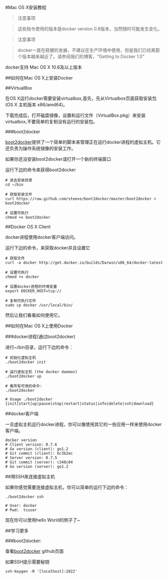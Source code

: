 #Mac OS X安装教程

>注意事项

>这些指令使用的版本是docker version 0.8版本，当然随时可能发生变化。

>注意事项

>docker一直在稳健的发展，不建议在生产环境中使用，但是我们已经离那个版本越来越近了。请参阅我们的博客，“Getting to Docker 1.0”

docker支持 Mac OS X 10.6及以上版本

##如何在Mac OS X上安装Docker

##VirtualBox

在OS X运行docker需要安装virtualbox,首先，先从Virtualbox页面获取安装包(OS X 主机版本 x86/amd64)。

下载完成后，打开磁盘镜像，设置和运行文件（VirtualBox.pkg）来安装virtualbox,不要简单的复制没有运行的安装包。

###boot2docker

[boot2docker](https://github.com/steeve/boot2docker)提供了一个简单的脚本来管理正在运行docker进程的虚拟主机。它还负责为操作系统镜像的安装工作。

如果你还没安装boot2docker请打开一个新的终端窗口

运行下边的命令来获得boot2docker

	# 进去安装目录
	cd ~/bin
	
	# 获取安装文件
	curl https://raw.github.com/steeve/boot2docker/master/boot2docker > boot2docker
	
	# 设置可执行
	chmod +x boot2docker

##Docker OS X Client

docker进程使用docker客户端访问。

运行下边的命令，来获取docker并且设置它

	# 获取文件
	curl -o docker http://get.docker.io/builds/Darwin/x86_64/docker-latest
	
	# 设置可执行
	chmod +x docker
	
	# 设置docker进程的环境变量
	export DOCKER_HOST=tcp://
	
	# 复制可执行文件
	sudo cp docker /usr/local/bin/

然后让我们看看如何使用它。

##如何在Mac OS X上使用Docker

###docker进程(通过boot2docker)

进行~/bin目录，运行下边的命令：

	# 初始化虚拟主机
	./boot2docker init
	
	# 运行虚拟主机 (the docker daemon)
	./boot2docker up
	
	# 看所有可用的命令:
	./boot2docker
	
	# Usage ./boot2docker {init|start|up|pause|stop|restart|status|info|delete|ssh|download}



##docker客户端

一旦虚拟主机运行docker进程，你可以像使用其它的一些应用一样来使用docker客户端。


	docker version
	# Client version: 0.7.6
	# Go version (client): go1.2
	# Git commit (client): bc3b2ec
	# Server version: 0.7.5
	# Git commit (server): c348c04
	# Go version (server): go1.2


##用SSH来连接虚拟主机

如果你感觉需要连接虚拟主机，你可以简单的运行下边的命令：


	./boot2docker ssh
	
	# User: docker
	# Pwd:  tcuser

现在你可以使用hello World的例子了~

##学习更多

###boot2docker:

查看[boot2docker](https://github.com/steeve/boot2docker) github页面

如果SSH提示需要秘钥

	ssh-keygen -R '[localhost]:2022'




